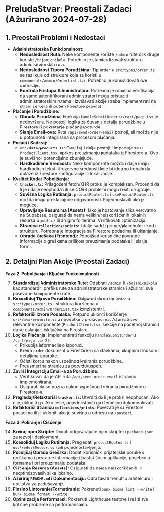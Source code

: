 # PreludaStvar: Preostali Zadaci (Ažurirano 2024-07-28)

## 1. Preostali Problemi i Nedostaci

*   **Administratorska Funkcionalnost:**
    *   **Nedoslednost Ruta:** Neke komponente koriste `/admin` rute dok druge koriste `/bojanicnikola`. Potrebno je standardizovati strukturu administratorskih ruta.
    *   **Nedoslednost Tipova Porudžbina:** Tip `Order` u `src/types/order.ts` se razlikuje od strukture koja se koristi u `components/admin/OrderList.tsx`. Potrebno je konsolidovati ove definicije.
    *   **Kontrola Pristupa Administratora:** Potrebna je robusna verifikacija da samo autentifikovani administratori mogu pristupiti administratorskim rutama i izvršavati akcije (treba implementirati na strani servera ili putem Firestore pravila).
*   **Plaćanje i Porudžbine:**
    *   **Obrada Porudžbina:** Funkcija `handleSubmitOrder` u `/cart/page.tsx` je nedovršena. Ne postoji logika za čuvanje detalja porudžbine u Firestore ili pokretanje plaćanja/potvrde.
    *   **Slanje Email-ova:** Ruta `/api/send-order-email` postoji, ali možda nije u potpunosti integrisana sa procesom plaćanja.
*   **Podaci i Sadržaj:**
    *   **`src/data/products.ts`:** Ovaj fajl i dalje postoji i importuje se u `ProductClient.tsx`, uprkos preuzimanju podataka iz Firestore-a. Ovo je suvišno i potencijalno zbunjujuće.
    *   **Hardkodirane Vrednosti:** Neke komponente možda i dalje imaju hardkodiran tekst ili rezervne vrednosti koje bi idealno trebalo da dolaze iz Firestore konfiguracije ili lokalizacije.
*   **Kvalitet Koda i Poboljšanja:**
    *   **`tracker.ts`:** Prilagođeni fetch/XHR proksi je kompleksan. Proceniti da li je i dalje neophodan ili se CORS problemi mogu rešiti drugačije.
    *   **Suvišna Logika Rutiranja:** `productRoutes.ts` i `useProductRouter.ts` možda imaju preklapajuće odgovornosti. Pojednostaviti ako je moguće.
    *   **Upravljanje Resursima (Assets):** Iako je hostovanje slika verovatno na Supabase, osigurati da nema velikih/neiskorišćenih lokalnih resursa u `public/` ili drugim folderima. Verifikovati optimizaciju.
    *   **Stranica `collections/prints`:** I dalje sadrži primer/placeholder kod i strukturu. Potrebna je integracija sa Firestore podacima ili uklanjanje.
    *   **Obrada Grešaka (Frontend):** Poboljšati korisničke povratne informacije o greškama prilikom preuzimanja podataka ili slanja formi.

## 2. Detaljni Plan Akcije (Preostali Zadaci)

**Faza 2: Poboljšanja i Ključne Funkcionalnosti**

7.  **Standardizuj Administratorske Rute:** Odabrati `/admin` ili `/bojanicnikola` kao standardni prefiks rute za administratorske stranice i ažurirati sve povezane komponente i rute.
8.  **Konsoliduj Tipove Porudžbina:** Osigurati da su tip `Order` u `src/types/order.ts` i struktura korišćena u `components/admin/OrderList.tsx` konzistentni.
9.  **Refaktoriši Izvore Podataka:** Potpuno ukloniti korišćenje `src/data/products.ts` za podatke o proizvodima. Ažurirati sve relevantne komponente (`ProductClient.tsx`, sekcije na početnoj stranici) da se oslanjaju isključivo na Firestore.
10. **Logika Plaćanja:** Implementirati funkciju `handleSubmitOrder` u `/cart/page.tsx` da:
    *   Prikuplja informacije o isporuci.
    *   Kreira `order` dokument u Firestore-u sa stavkama, ukupnim iznosom i detaljima isporuke.
    *   Očisti korpu nakon uspešnog kreiranja porudžbine.
    *   Preusmeri na stranicu za potvrdu/uspeh.
11. **Završi Integraciju Email-a za Porudžbine:**
    *   Verifikovati da je API ruta `/api/send-order-email` ispravno implementirana.
    *   Osigurati da se poziva nakon uspešnog kreiranja porudžbine u Firestore-u.
12. **Pregledaj/Refaktoriši `tracker.ts`:** Utvrditi da li je proksi neophodan. Ako nije, ukloniti ga. Ako jeste, pojednostaviti ga i temeljno dokumentovati.
13. **Refaktoriši Stranicu `collections/prints`:** Povezati je sa Firestore podacima ili je ukloniti ako je suvišna u odnosu na `/posteri`.

**Faza 3: Poliranje i Čišćenje**

14. **Kreiraj npm Skripte:** Dodati odgovarajuće npm skripte u `package.json` za razvoj i deployment.
15. **Konsoliduj Logiku Rutiranja:** Pregledati `productRoutes.ts` i `useProductRouter.ts` radi pojednostavljenja.
16. **Poboljšaj Obradu Grešaka:** Dodati korisnički prijateljske poruke o greškama i povratne informacije (toasts) širom aplikacije, posebno u formama i pri preuzimanju podataka.
17. **Čišćenje Resursa (Assets):** Osigurati da nema neiskorišćenih ili neoptimizovanih slika lokalno.
18. **Ažuriraj `README.md` i Dokumentaciju:** Odražavati trenutnu arhitekturu i uputstva za podešavanje.
19. **Finalno Lintovanje/Formatiranje:** Pokrenuti `bunx biome lint --write` i `bunx biome format --write`.
20. **Optimizacija Performansi:** Pokrenuti Lighthouse testove i rešiti sve kritične probleme sa performansama.
